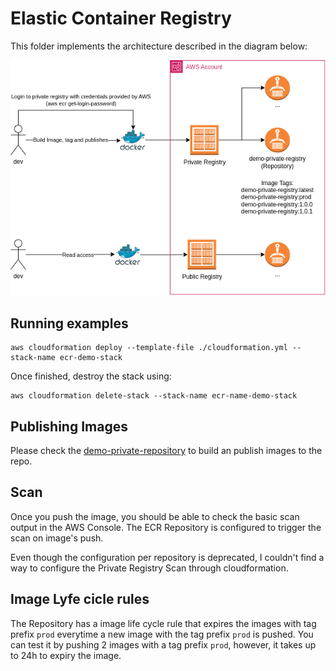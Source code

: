# Elastic Container Registry

This folder implements the architecture described in the diagram below:

![ECR Overview](./diagram/orerview.png)

## Running examples

```
aws cloudformation deploy --template-file ./cloudformation.yml --stack-name ecr-demo-stack
```

Once finished, destroy the stack using:

```
aws cloudformation delete-stack --stack-name ecr-name-demo-stack
```

## Publishing Images
Please check the [demo-private-repository](./demo-private-repository/) to build an publish images to the repo.

## Scan
Once you push the image, you should be able to check the basic scan output in the AWS Console. The ECR Repository is configured to trigger the scan on image's push.

Even though the configuration per repository is deprecated, I couldn't find a way to configure the Private Registry Scan through cloudformation.

## Image Lyfe cicle rules
The Repository has a image life cycle rule that expires the images with tag prefix `prod` everytime a new image with the tag prefix `prod` is pushed. You can test it by pushing 2 images with a tag prefix `prod`, however, it takes up to 24h to expiry the image.
